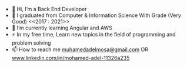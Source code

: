 - 👋 Hi, I’m a Back End Developer
- 🔭 I graduated from Computer & Information Science With Grade (Very Good) <<2017 : 2021>>
- 🌱 I’m currently learning Angular and AWS
- ⚡ In my free time, Learn new topics in the field of programming and problem solving
- 📫 How to reach me muhamedadelmosa@gmail.com OR www.linkedin.com/in/mohamed-adel-11326a235


<!---
mhmdadel11/mhmdadel11 is a ✨ special ✨ repository because its `README.md` (this file) appears on your GitHub profile.
You can click the Preview link to take a look at your changes.
--->
